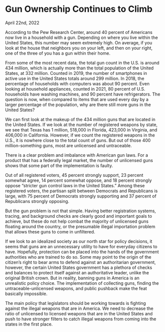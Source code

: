 # Gun Ownership Continues to Climb

April 22nd, 2022

According to the Pew Research Center, around 40 percent of Americans now live in a household with a gun.  Depending on where you live within the United States, this number may seem extremely high.  On average, if you look at the house that neighbors you on your left, and then on your right, one of the three of you has a gun within their home.

From some of the most recent data, the total gun count in the U.S. is around 434 million, which is actually more than the total population of the United States, at 332 million.  Counted in 2019, the number of smartphones in active use in the United States totals around 299 million.  In 2018, the percentage of households with computers was about 90 percent.  Even looking at household appliances, counted in 2021, 80 percent of U.S. households have washing machines, and 90 percent have refrigerators.  The question is now, when compared to items that are used every day by a larger percentage of the population, why are there still more guns in the United States?

We can first look at the makeup of the 434 million guns that are located in the United States.  If we look at the number of registered weapons by state, we see that Texas has 1 million, 518,000 in Florida, 423,000 in Virginia, and 406,000 in California.  However, if we count the registered weapons in the U.S., it is nowhere close to the total count of guns.  But out of those 400 million-something guns, most are unlicensed and untraceable.

There is a clear problem and imbalance with American gun laws.  For a product that has a federally legal market, the number of unlicensed guns shows that some part of the implementation is faulty.

Out of all registered voters, 45 percent strongly support, 23 percent somewhat agree, 14 percent somewhat oppose, and 18 percent strongly oppose “stricter gun control laws in the United States.”  Among these registered voters, the partisan split between Democrats and Republicans is large, with 75 percent of Democrats strongly supporting and 37 percent of Republicans strongly opposing.

But the gun problem is not that simple.  Having better registration systems, tracing, and background checks are clearly good and important goals to achieve, but these do not help combat the majority of unlicensed guns floating around the country, or the presumable illegal importation problem that allows these guns to come in unfiltered.  

If we look to an idealized society as our north star for policy decisions, it seems that guns are an unnecessary utility to have for everyday citizens to have.  Hopefully, protection can be placed into the hands of the government authorities who are trained to do so.  Some may point to the origin of the citizen’s right to bear arms to defend against an authoritarian government, however, the certain United States government has a plethora of checks and balances to protect itself against an authoritative leader, unlike the original British crown.  But in reality, banning guns in America is an unrealistic policy choice.  The implementation of collecting guns, finding the untraceable-unlicensed weapons, and public pushback make the feat basically impossible.

The main policy that legislators should be working towards is fighting against the illegal weapons that are in America.  We need to decrease the ratio of unlicensed to licensed weapons that are in the United States and push to have stronger filters to catch illegal weapons from coming into the states in the first place.

